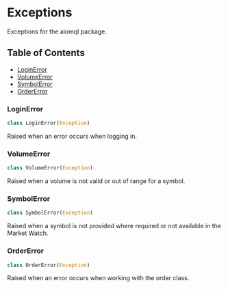 # Exceptions
Exceptions for the aiomql package.

## Table of Contents
- [LoginError](#exceptions.LoginError)
- [VolumeError](#exceptions.VolumeError)
- [SymbolError](#exceptions.SymbolError)
- [OrderError](#exceptions.OrderError)

    
<a id="exceptions.LoginError"></a>
### LoginError
```python
class LoginError(Exception)
```
Raised when an error occurs when logging in.

<a id="exceptions.VolumeError"></a>
### VolumeError
```python
class VolumeError(Exception)
```
Raised when a volume is not valid or out of range for a symbol.

<a id="exceptions.SymbolError"></a>
### SymbolError
```python
class SymbolError(Exception)
```
Raised when a symbol is not provided where required or not available in the Market Watch.

<a id="exceptions.OrderError"></a>
### OrderError
```python
class OrderError(Exception)
```
Raised when an error occurs when working with the order class.